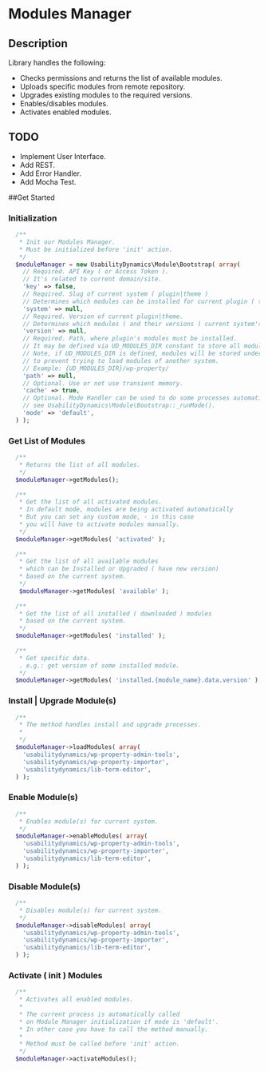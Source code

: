 Modules Manager
==========

## Description
Library handles the following:
* Checks permissions and returns the list of available modules.
* Uploads specific modules from remote repository.
* Upgrades existing modules to the required versions.
* Enables/disables modules.
* Activates enabled modules.

## TODO
* Implement User Interface.
* Add REST.
* Add Error Handler.
* Add Mocha Test.

##Get Started

### Initialization
```php
  /**
   * Init our Modules Manager.
   * Must be initialized before 'init' action.
   */
  $moduleManager = new UsabilityDynamics\Module\Bootstrap( array(
    // Required. API Key ( or Access Token ). 
    // It's related to current domain/site.
    'key' => false,
    // Required. Slug of current system ( plugin|theme ) 
    // Determines which modules can be installed for current plugin ( theme ).
    'system' => null,
    // Required. Version of current plugin|theme. 
    // Determines which modules ( and their versions ) current system's version supports.
    'version' => null,
    // Required. Path, where plugin's modules must be installed. 
    // It may be defined via UD_MODULES_DIR constant to store all modules in the same place.
    // Note, if UD_MODULES_DIR is defined, modules will be stored under system directory
    // to prevent trying to load modules of another system.
    // Example: {UD_MODULES_DIR}/wp-property/
    'path' => null,
    // Optional. Use or not use transient memory.
    'cache' => true,
    // Optional. Mode Handler can be used to do some processes automatic. 
    // see UsabilityDynamics\Module\Bootstrap::_runMode().
    'mode' => 'default',
  ) );
```  

### Get List of Modules
```php
  /** 
   * Returns the list of all modules.
   */
  $moduleManager->getModules();
  
  /**
   * Get the list of all activated modules.
   * In default mode, modules are being activated automatically
   * But you can set any custom mode, - in this case 
   * you will have to activate modules manually.
   */
  $moduleManager->getModules( 'activated' );
  
  /**
   * Get the list of all available modules
   * which can be Installed or Upgraded ( have new version)
   * based on the current system.
   */
   $moduleManager->getModules( 'available' );
  
  /**
   * Get the list of all installed ( downloaded ) modules
   * based on the current system.
   */
  $moduleManager->getModules( 'installed' );
  
  /**
   * Get specific data.
   . e.g.: get version of some installed module.
   */
  $moduleManager->getModules( 'installed.{module_name}.data.version' );
```

### Install | Upgrade Module(s)
```php
  /**
   * The method handles install and upgrade processes.
   *
   */
  $moduleManager->loadModules( array(
    'usabilitydynamics/wp-property-admin-tools',
    'usabilitydynamics/wp-property-importer',
    'usabilitydynamics/lib-term-editor',
  ) );
```

### Enable Module(s)
```php
  /**
   * Enables module(s) for current system.
   */
  $moduleManager->enableModules( array(
    'usabilitydynamics/wp-property-admin-tools',
    'usabilitydynamics/wp-property-importer',
    'usabilitydynamics/lib-term-editor',
  ) );
```

### Disable Module(s)
```php
  /**
   * Disables module(s) for current system.
   */
  $moduleManager->disableModules( array(
    'usabilitydynamics/wp-property-admin-tools',
    'usabilitydynamics/wp-property-importer',
    'usabilitydynamics/lib-term-editor',
  ) );
```

### Activate ( init ) Modules
```php
  /**
   * Activates all enabled modules.
   * 
   * The current process is automatically called
   * on Module Manager initialization if mode is 'default'.
   * In other case you have to call the method manually.
   * 
   * Method must be called before 'init' action.
   */
  $moduleManager->activateModules();
```